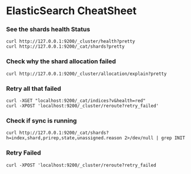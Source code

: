 # ElasticSearch CheatSheet

### See the shards health Status
```
curl http://127.0.0.1:9200/_cluster/health?pretty
curl http://127.0.0.1:9200/_cat/shards?pretty
```

### Check why the shard allocation failed
```
curl http://127.0.0.1:9200/_cluster/allocation/explain?pretty
```

### Retry all that failed
```
curl -XGET "localhost:9200/_cat/indices?v&health=red"
curl -XPOST 'localhost:9200/_cluster/reroute?retry_failed'
```

### Check if sync is running
```
curl http://127.0.0.1:9200/_cat/shards?h=index,shard,prirep,state,unassigned.reason 2>/dev/null | grep INIT
```

### Retry Failed
```
curl -XPOST 'localhost:9200/_cluster/reroute?retry_failed
```